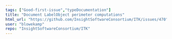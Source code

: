 ```yaml
---
tags: ["Good-first-issue","typeDocumentation"]
title: "Document LabelObject perimeter computations"
html_url: "https://github.com/InsightSoftwareConsortium/ITK/issues/470"
user: "blowekamp"
repo: "InsightSoftwareConsortium/ITK"
---
```


